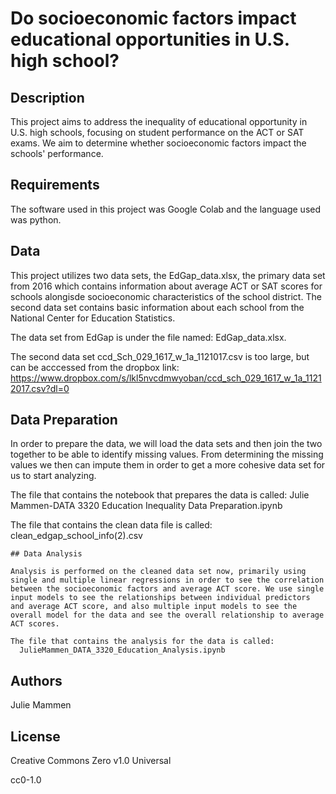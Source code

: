 # Do socioeconomic factors impact educational opportunities in U.S. high school?

## Description
This project aims to address the inequality of educational opportunity in U.S. high schools, focusing on student performance on the ACT or SAT exams. We aim to determine whether socioeconomic factors impact the schools' performance.

## Requirements
The software used in this project was Google Colab and the language used was python.

## Data

This project utilizes two data sets, the EdGap_data.xlsx, the primary data set from 2016 which contains information about average ACT or SAT scores for schools alongisde socioeconomic characteristics of the school district. The second data set contains basic information about each school from the National Center for Education Statistics.

The data set from EdGap is under the file named: 
  EdGap_data.xlsx.

The second data set ccd_Sch_029_1617_w_1a_1121017.csv is too large, but can be acccessed from the dropbox link: 
  https://www.dropbox.com/s/lkl5nvcdmwyoban/ccd_sch_029_1617_w_1a_11212017.csv?dl=0
  
  ## Data Preparation
  
  In order to prepare the data, we will load the data sets and then join the two together to be able to identify missing values. From determining the missing values we then can impute them in order to get a more cohesive data set for us to start analyzing. 
  
  The file that contains the notebook that prepares the data is called: 
    Julie Mammen-DATA 3320 Education Inequality Data Preparation.ipynb
    
  The file that contains the clean data file is called: 
    clean_edgap_school_info(2).csv
    
    ## Data Analysis
    
    Analysis is performed on the cleaned data set now, primarily using single and multiple linear regressions in order to see the correlation between the socioeconomic factors and average ACT score. We use single input models to see the relationships between individual predictors and average ACT score, and also multiple input models to see the overall model for the data and see the overall relationship to average ACT scores. 
    
    The file that contains the analysis for the data is called: 
      JulieMammen_DATA_3320_Education_Analysis.ipynb

## Authors
 Julie Mammen

## License
 Creative Commons Zero v1.0 Universal
 
 cc0-1.0
